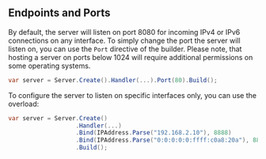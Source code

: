 ﻿## Endpoints and Ports

By default, the server will listen on port 8080 for incoming IPv4 or IPv6 connections on
any interface. To simply change the port the server will listen on, you can use
the `Port` directive of the builder. Please note, that hosting a server on ports below 1024 will require additional permissions
on some operating systems.

```csharp
var server = Server.Create().Handler(...).Port(80).Build();
```

To configure the server to listen on specific interfaces only, you can use the overload:

```csharp
var server = Server.Create()
                   .Handler(...)
                   .Bind(IPAddress.Parse("192.168.2.10"), 8888)
                   .Bind(IPAddress.Parse("0:0:0:0:0:ffff:c0a8:20a"), 8888)
                   .Build();
```